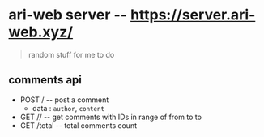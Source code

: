 # ari-web server -- <https://server.ari-web.xyz/>

> random stuff for me to do

## comments api

-   POST / -- post a comment
    -   data : `author`, `content`
-   GET /<from>/<to> -- get comments with IDs in range of from to to
-   GET /total -- total comments count
